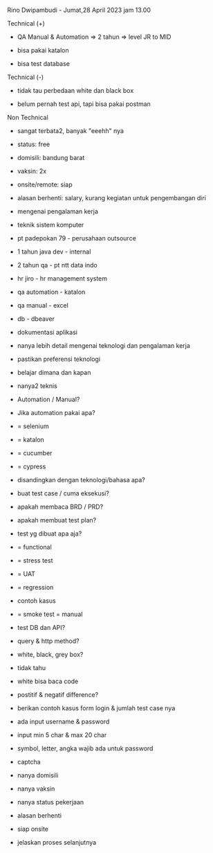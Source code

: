 Rino Dwipambudi - Jumat,28 April 2023 jam 13.00  

  

Technical (+)  

- QA Manual & Automation => 2 tahun => level JR to MID  
    
- bisa pakai katalon  
    
- bisa test database  
    

Technical (-)  

- tidak tau perbedaan white dan black box  
    
- belum pernah test api, tapi bisa pakai postman  
    

Non Technical  

- sangat terbata2, banyak "eeehh" nya  
    
- status: free  
    
- domisili: bandung barat  
    
- vaksin: 2x  
    
- onsite/remote: siap  
    
- alasan berhenti: salary, kurang kegiatan untuk pengembangan diri  
    

  

  

- mengenai pengalaman kerja  
    

- teknik sistem komputer  
    
- pt padepokan 79 - perusahaan outsource  
    

- 1 tahun java dev - internal  
    
- 2 tahun qa - pt ntt data indo  
    

- hr jiro - hr management system  
    

- qa automation - katalon  
    
- qa manual - excel  
    
- db - dbeaver  
    
- dokumentasi aplikasi  
    

- nanya lebih detail mengenai teknologi dan pengalaman kerja  
    
- pastikan preferensi teknologi  
    
- belajar dimana dan kapan  
    
- nanya2 teknis  
    

- Automation / Manual?  
    
- Jika automation pakai apa?  
    

- = selenium  
    
- = katalon  
    
- = cucumber  
    
- = cypress  
    
- disandingkan dengan teknologi/bahasa apa?  
    

- buat test case / cuma eksekusi?  
    

- apakah membaca BRD / PRD?  
    
- apakah membuat test plan?  
    
- test yg dibuat apa aja?  
    

- = functional  
    
- = stress test  
    
- = UAT  
    
- = regression  
    

- contoh kasus  
    

- = smoke test = manual  
    

- test DB dan API?  
    

- query & http method?  
    

- white, black, grey box?  
    

- tidak tahu  
    
- white bisa baca code  
    

- postitif & negatif difference?  
    
- berikan contoh kasus form login & jumlah test case nya  
    

- ada input username & password  
    
- input min 5 char & max 20 char  
    
- symbol, letter, angka wajib ada untuk password  
    
- captcha  
    

- nanya domisili  
    
- nanya vaksin  
    
- nanya status pekerjaan  
    
- alasan berhenti  
    
- siap onsite  
    
- jelaskan proses selanjutnya